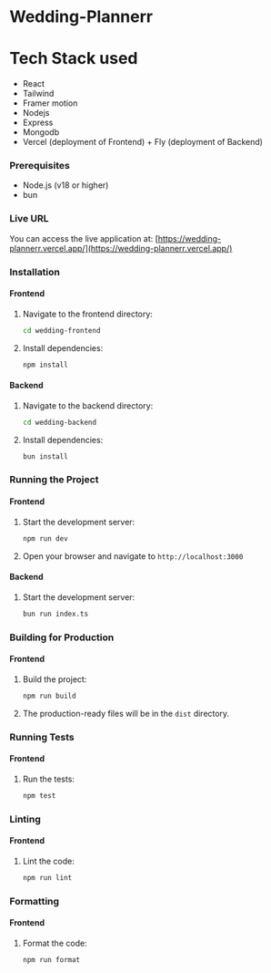 # Wedding-Plannerr



# Tech Stack used
- React
- Tailwind
- Framer motion
- Nodejs
- Express
- Mongodb
- Vercel (deployment of Frontend) + Fly (deployment of Backend)

### Prerequisites
- Node.js (v18 or higher)
- bun

### Live URL
You can access the live application at: [https://wedding-plannerr.vercel.app/](https://wedding-plannerr.vercel.app/)

### Installation

#### Frontend
1. Navigate to the frontend directory:
    ```sh
    cd wedding-frontend
    ```
2. Install dependencies:
    ```sh
    npm install
    ```

#### Backend
1. Navigate to the backend directory:
    ```sh
    cd wedding-backend
    ```
2. Install dependencies:
    ```sh
    bun install
    ```

### Running the Project

#### Frontend
1. Start the development server:
    ```sh
    npm run dev
    ```
2. Open your browser and navigate to `http://localhost:3000`

#### Backend
1. Start the development server:
    ```sh
    bun run index.ts
    ```

### Building for Production

#### Frontend
1. Build the project:
    ```sh
    npm run build
    ```
2. The production-ready files will be in the `dist` directory.

### Running Tests

#### Frontend
1. Run the tests:
    ```sh
    npm test
    ```

### Linting

#### Frontend
1. Lint the code:
    ```sh
    npm run lint
    ```

### Formatting

#### Frontend
1. Format the code:
    ```sh
    npm run format
    ```
